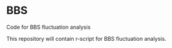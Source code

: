 # BBS
Code for BBS fluctuation analysis

This repository will contain r-script for BBS fluctuation analysis.
